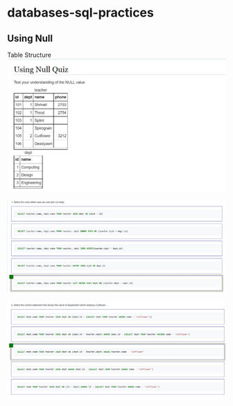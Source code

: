 # databases-sql-practices

## Using Null

Table Structure
![Table Structure](./quiz_data/using_null/using_null_0.jpg)

![Question 1](./quiz_data/using_null/using_null_1.jpg)

![Question 2](./quiz_data/using_null/using_null_2.jpg)